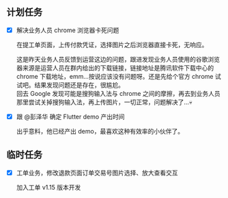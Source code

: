 ## 计划任务

* [x] 解决业务人员 chrome 浏览器卡死问题

	在提工单页面，上传付款凭证，选择图片之后浏览器直接卡死，无响应。

	这是昨天业务人员反馈到运营这边的问题，跟进发现业务人员使用的谷歌浏览器来源是运营人员在群内给出的下载链接，链接地址是腾讯软件下载中心的 chrome 下载地址，emm...按说应该没有问题呀。还是先给个官方 chrome 试试吧。结果发现问题还是存在，很尴尬。  
	回去 Google 发现可能是搜狗输入法与 chrome 之间的摩擦，再去到业务人员那里尝试关掉搜狗输入法，再上传图片，一切正常，问题解决了...💀

* [x] 跟 @彭泽华 确定 Flutter demo 产出时间

	出乎意料，他已经产出 demo，最喜欢这种有效率的小伙伴了。

## 临时任务

* [x] 工单业务，修改退款页面订单交易号图片选择、放大查看交互

	加入工单 v1.15 版本开发
